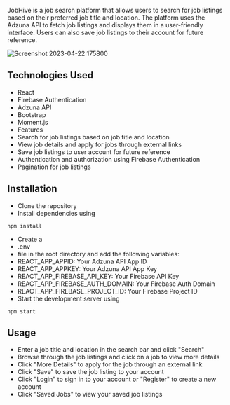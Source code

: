 JobHive is a job search platform that allows users to search for job listings based on their preferred job title and location. The platform uses the Adzuna API to fetch job listings and displays them in a user-friendly interface. Users can also save job listings to their account for future reference.

![Screenshot 2023-04-22 175800](https://user-images.githubusercontent.com/119772573/233808287-7b5b6736-2062-4a66-a9c6-99ae708d5b48.png)


## Technologies Used
- React
- Firebase Authentication
- Adzuna API
- Bootstrap
- Moment.js
- Features
- Search for job listings based on job title and location
- View job details and apply for jobs through external links
- Save job listings to user account for future reference
- Authentication and authorization using Firebase Authentication
- Pagination for job listings

## Installation
- Clone the repository
- Install dependencies using 
```console
npm install
```
- Create a 
- .env
 - file in the root directory and add the following variables:
- REACT_APP_APPID: Your Adzuna API App ID
- REACT_APP_APPKEY: Your Adzuna API App Key
- REACT_APP_FIREBASE_API_KEY: Your Firebase API Key
- REACT_APP_FIREBASE_AUTH_DOMAIN: Your Firebase Auth Domain
- REACT_APP_FIREBASE_PROJECT_ID: Your Firebase Project ID
- Start the development server using 

```console
npm start
```
## Usage
- Enter a job title and location in the search bar and click "Search"
- Browse through the job listings and click on a job to view more details
- Click "More Details" to apply for the job through an external link
- Click "Save" to save the job listing to your account
- Click "Login" to sign in to your account or "Register" to create a new account
- Click "Saved Jobs" to view your saved job listings

